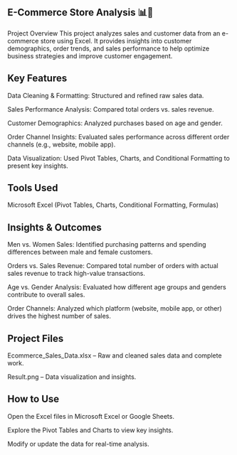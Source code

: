 ## E-Commerce Store Analysis 📊🛒
Project Overview
This project analyzes sales and customer data from an e-commerce store using Excel. It provides insights into customer demographics, order trends, and sales performance to help optimize business strategies and improve customer engagement.


## Key Features
Data Cleaning & Formatting: Structured and refined raw sales data.

Sales Performance Analysis: Compared total orders vs. sales revenue.

Customer Demographics: Analyzed purchases based on age and gender.

Order Channel Insights: Evaluated sales performance across different order channels (e.g., website, mobile app).

Data Visualization: Used Pivot Tables, Charts, and Conditional Formatting to present key insights.

## Tools Used
Microsoft Excel (Pivot Tables, Charts, Conditional Formatting, Formulas)

## Insights & Outcomes
Men vs. Women Sales: Identified purchasing patterns and spending differences between male and female customers.

Orders vs. Sales Revenue: Compared total number of orders with actual sales revenue to track high-value transactions.

Age vs. Gender Analysis: Evaluated how different age groups and genders contribute to overall sales.

Order Channels: Analyzed which platform (website, mobile app, or other) drives the highest number of sales.

## Project Files
Ecommerce_Sales_Data.xlsx – Raw and cleaned sales data and complete work.

Result.png – Data visualization and insights.

## How to Use
Open the Excel files in Microsoft Excel or Google Sheets.

Explore the Pivot Tables and Charts to view key insights.

Modify or update the data for real-time analysis.
